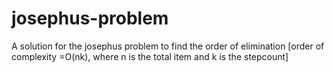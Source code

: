 # josephus-problem
A solution for the josephus problem to find the order of elimination [order of complexity =O(nk), where n is the total item and k is the stepcount]
